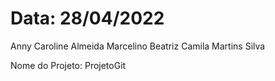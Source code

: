 # Data: 28/04/2022
Anny Caroline Almeida Marcelino
Beatriz Camila Martins Silva

Nome do Projeto: ProjetoGit
